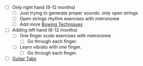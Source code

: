 - [ ] Only right hand (6-12 months)
  - [ ] Just trying to generate proper sounds: only open strings
  - [ ] Open strings rhythm exercises with metronome
  - [ ] Add more [Bowing Techniques](https://www.masterclass.com/articles/learn-about-violin-bowing-techniques-9-techniques-and-tips-for-better-violin-bowing)
- [ ] Adding left hand (6-12 months)
  - [ ] One finger _scale_ exercises with metronome
    - [ ] Go through each finger.
  - [ ] Learn vibrato with one finger.
    - [ ] Go through each finger.
- [ ] [Guitar Tabs](https://tabs.ultimate-guitar.com/)
